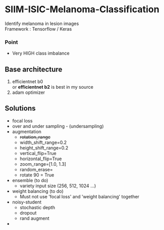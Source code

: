 # SIIM-ISIC-Melanoma-Classification
Identify melanoma in lesion images  
Framework : Tensorflow / Keras  
### Point
- Very HIGH class imbalance  
 


## Base architecture
1. efficientnet b0   
  or **efficientnet b2** is best in my source  
2. adam optimizer  


## Solutions  
- focal loss  
- over and under sampling - (undersampling)  
- augmentation  
  * ~~rotation_range~~
  * width_shift_range=0.2
  * height_shift_range=0.2
  * vertical_flip=True
  * horizontal_flip=True
  * zoom_range=[1.0, 1.3]
  * random_erase=
  * rotate 90 = True
- ensemble (to do)
  * variety input size (256, 512, 1024 ...)
- weight balancing (to do)      
  * Must not use 'focal loss' and 'weight balancing' together
- noisy-student
  * stochastic depth
  * dropout
  * rand augment
- 